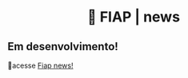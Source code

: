 <div align="center">

# 📰 FIAP | news
</div>

## Em desenvolvimento!

📎acesse [Fiap news!](https://leoosilvp.github.io/FIAPnews/)

